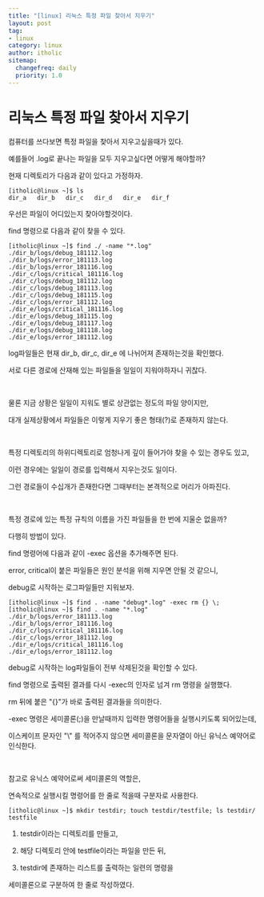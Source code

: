 ```yaml
---
title: "[linux] 리눅스 특정 파일 찾아서 지우기"
layout: post
tag:
- linux
category: linux
author: itholic
sitemap:
  changefreq: daily
  priority: 1.0
---
```


# 리눅스 특정 파일 찾아서 지우기

컴퓨터를 쓰다보면 특정 파일을 찾아서 지우고싶을때가 있다.

예를들어 .log로 끝나는 파일을 모두 지우고싶다면 어떻게 해야할까?

현재 디렉토리가 다음과 같이 있다고 가정하자.

```
[itholic@linux ~]$ ls
dir_a	dir_b	dir_c	dir_d	dir_e	dir_f
```

우선은 파일이 어디있는지 찾아야할것이다.

find 명령으로 다음과 같이 찾을 수 있다.

```
[itholic@linux ~]$ find ./ -name "*.log"
./dir_b/logs/debug_181112.log
./dir_b/logs/error_181113.log
./dir_b/logs/error_181116.log
./dir_c/logs/critical_181116.log
./dir_c/logs/debug_181112.log
./dir_c/logs/debug_181113.log
./dir_c/logs/debug_181115.log
./dir_c/logs/error_181112.log
./dir_e/logs/critical_181116.log
./dir_e/logs/debug_181115.log
./dir_e/logs/debug_181117.log
./dir_e/logs/debug_181118.log
./dir_e/logs/error_181112.log
```

log파일들은 현재 dir_b, dir_c, dir_e 에 나뉘어져 존재하는것을 확인했다.

서로 다른 경로에 산재해 있는 파일들을 일일이 지워야하자니 귀찮다.

<br/>

물론 지금 상황은 일일이 지워도 별로 상관없는 정도의 파일 양이지만,

대개 실제상황에서 파일들은 이렇게 지우기 좋은 형태(?)로 존재하지 않는다.

<br/>

특정 디렉토리의 하위디렉토리로 엄청나게 깊이 들어가야 찾을 수 있는 경우도 있고,

이런 경우에는 일일이 경로를 입력해서 지우는것도 일이다.

그런 경로들이 수십개가 존재한다면 그때부터는 본격적으로 머리가 아파진다.

<br/>

특정 경로에 있는 특정 규칙의 이름을 가진 파일들을 한 번에 지울순 없을까?

다행히 방법이 있다.

find 명령어에 다음과 같이 -exec 옵션을 추가해주면 된다.

error, critical이 붙은 파일들은 원인 분석을 위해 지우면 안될 것 같으니, 

debug로 시작하는 로그파일들만 지워보자.

```
[itholic@linux ~]$ find . -name "debug*.log" -exec rm {} \;
[itholic@linux ~]$ find . -name "*.log"
./dir_b/logs/error_181113.log
./dir_b/logs/error_181116.log
./dir_c/logs/critical_181116.log
./dir_c/logs/error_181112.log
./dir_e/logs/critical_181116.log
./dir_e/logs/error_181112.log
```

debug로 시작하는 log파일들이 전부 삭제된것을 확인할 수 있다.

find 명령으로 출력된 결과를 다시 -exec의 인자로 넘겨 rm 명령을 실행했다.

rm 뒤에 붙은 "{}"가 바로 출력된 결과들을 의미한다.

-exec 명령은 세미콜론(;)을 만날때까지 입력한 명령어들을 실행시키도록 되어있는데,

이스케이프 문자인 "\\" 를 적어주지 않으면 세미콜론을 문자열이 아닌 유닉스 예약어로 인식한다.

<br/>

참고로 유닉스 예약어로써 세미콜론의 역할은, 

연속적으로 실행시킬 명령어를 한 줄로 적을때 구분자로 사용한다.

```
[itholic@linux ~]$ mkdir testdir; touch testdir/testfile; ls testdir/
testfile
```

1. testdir이라는 디렉토리를 만들고,

2. 해당 디렉토리 안에 testfile이라는 파일을 만든 뒤,

3. testdir에 존재하는 리스트를 출력하는 일련의 명령을 

세미콜론으로 구분하여 한 줄로 작성하였다.
